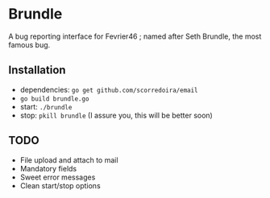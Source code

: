 Brundle
=======

A bug reporting interface for Fevrier46 ; named after Seth Brundle, the most famous bug.

Installation
------------

* dependencies: `go get github.com/scorredoira/email`
* `go build brundle.go`
* start: `./brundle`
* stop: `pkill brundle` (I assure you, this will be better soon)

TODO
----

* File upload and attach to mail
* Mandatory fields
* Sweet error messages
* Clean start/stop options
